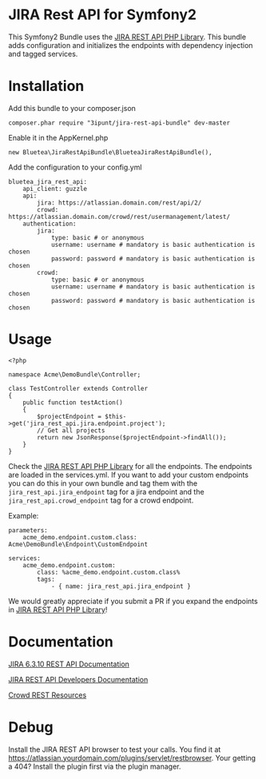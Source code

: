 JIRA Rest API for Symfony2
==========================

This Symfony2 Bundle uses the <a href="https://github.com/BlueTeaNL/JIRA-Rest-API-PHP">JIRA REST API PHP Library</a>.
This bundle adds configuration and initializes the endpoints with dependency injection and tagged services.

# Installation

Add this bundle to your composer.json

```
composer.phar require "3ipunt/jira-rest-api-bundle" dev-master
```

Enable it in the AppKernel.php

```
new Bluetea\JiraRestApiBundle\BlueteaJiraRestApiBundle(),
```

Add the configuration to your config.yml

```
bluetea_jira_rest_api:
    api_client: guzzle
    api:
        jira: https://atlassian.domain.com/rest/api/2/
        crowd: https://atlassian.domain.com/crowd/rest/usermanagement/latest/
    authentication:
        jira:
            type: basic # or anonymous
            username: username # mandatory is basic authentication is chosen
            password: password # mandatory is basic authentication is chosen
        crowd:
            type: basic # or anonymous
            username: username # mandatory is basic authentication is chosen
            password: password # mandatory is basic authentication is chosen
```

# Usage


```
<?php

namespace Acme\DemoBundle\Controller;

class TestController extends Controller
{
    public function testAction()
    {
        $projectEndpoint = $this->get('jira_rest_api.jira.endpoint.project');
        // Get all projects
        return new JsonResponse($projectEndpoint->findAll());
    }
}
```

Check the <a href="https://github.com/BlueTeaNL/JIRA-Rest-API-PHP">JIRA REST API PHP Library</a> for all the endpoints.
The endpoints are loaded in the services.yml. If you want to add your custom endpoints you can do this in your own bundle
and tag them with the `jira_rest_api.jira_endpoint` tag for a jira endpoint and the `jira_rest_api.crowd_endpoint` tag
for a crowd endpoint.

Example:

```
parameters:
    acme_demo.endpoint.custom.class: Acme\DemoBundle\Endpoint\CustomEndpoint

services:
    acme_demo.endpoint.custom:
        class: %acme_demo.endpoint.custom.class%
        tags:
            - { name: jira_rest_api.jira_endpoint }
```

We would greatly appreciate if you submit a PR if you expand the endpoints in <a href="https://github.com/BlueTeaNL/JIRA-Rest-API-PHP">JIRA REST API PHP Library</a>!

# Documentation

<a href="https://docs.atlassian.com/jira/REST/6.3.10/">JIRA 6.3.10 REST API Documentation</a>

<a href="https://developer.atlassian.com/display/JIRADEV/JIRA+REST+APIs">JIRA REST API Developers Documentation</a>

<a href="https://developer.atlassian.com/display/CROWDDEV/Crowd+REST+Resources">Crowd REST Resources</a>

# Debug

Install the JIRA REST API browser to test your calls. You find it at https://atlassian.yourdomain.com/plugins/servlet/restbrowser.
Your getting a 404? Install the plugin first via the plugin manager.
